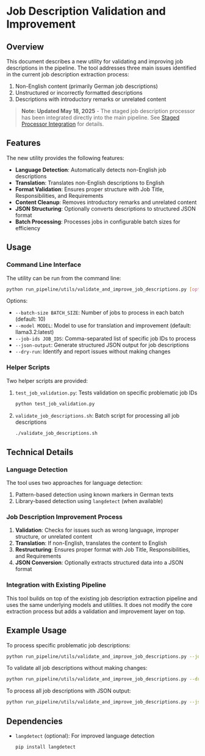 # Job Description Validation and Improvement

## Overview

This document describes a new utility for validating and improving job descriptions in the pipeline. The tool addresses three main issues identified in the current job description extraction process:

1. Non-English content (primarily German job descriptions)
2. Unstructured or incorrectly formatted descriptions
3. Descriptions with introductory remarks or unrelated content

> **Note: Updated May 18, 2025** - The staged job description processor has been integrated directly into the main pipeline. See [Staged Processor Integration](/docs/project_documentation/staged_processor_integration.md) for details.

## Features

The new utility provides the following features:

- **Language Detection**: Automatically detects non-English job descriptions
- **Translation**: Translates non-English descriptions to English 
- **Format Validation**: Ensures proper structure with Job Title, Responsibilities, and Requirements
- **Content Cleanup**: Removes introductory remarks and unrelated content
- **JSON Structuring**: Optionally converts descriptions to structured JSON format
- **Batch Processing**: Processes jobs in configurable batch sizes for efficiency

## Usage

### Command Line Interface

The utility can be run from the command line:

```bash
python run_pipeline/utils/validate_and_improve_job_descriptions.py [options]
```

Options:
- `--batch-size BATCH_SIZE`: Number of jobs to process in each batch (default: 10)
- `--model MODEL`: Model to use for translation and improvement (default: llama3.2:latest)
- `--job-ids JOB_IDS`: Comma-separated list of specific job IDs to process
- `--json-output`: Generate structured JSON output for job descriptions
- `--dry-run`: Identify and report issues without making changes

### Helper Scripts

Two helper scripts are provided:

1. `test_job_validation.py`: Tests validation on specific problematic job IDs
   ```bash
   python test_job_validation.py
   ```

2. `validate_job_descriptions.sh`: Batch script for processing all job descriptions
   ```bash
   ./validate_job_descriptions.sh
   ```

## Technical Details

### Language Detection

The tool uses two approaches for language detection:

1. Pattern-based detection using known markers in German texts
2. Library-based detection using `langdetect` (when available)

### Job Description Improvement Process

1. **Validation**: Checks for issues such as wrong language, improper structure, or unrelated content
2. **Translation**: If non-English, translates the content to English
3. **Restructuring**: Ensures proper format with Job Title, Responsibilities, and Requirements
4. **JSON Conversion**: Optionally extracts structured data into a JSON format

### Integration with Existing Pipeline

This tool builds on top of the existing job description extraction pipeline and uses the same underlying models and utilities. It does not modify the core extraction process but adds a validation and improvement layer on top.

## Example Usage

To process specific problematic job descriptions:

```bash
python run_pipeline/utils/validate_and_improve_job_descriptions.py --job-ids 48444,53231,58649 --json-output
```

To validate all job descriptions without making changes:

```bash
python run_pipeline/utils/validate_and_improve_job_descriptions.py --dry-run
```

To process all job descriptions with JSON output:

```bash
python run_pipeline/utils/validate_and_improve_job_descriptions.py --json-output
```

## Dependencies

- `langdetect` (optional): For improved language detection
  ```bash
  pip install langdetect
  ```
